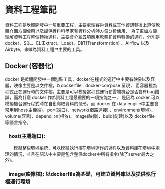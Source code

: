 ﻿# 資料工程筆記
   資料工程是軟體開發中一項重要工程，主要處理客戶資料或其他資訊轉換上道傳軟體介面方便使用以及提供資料科學家和資料分析師方便分析使用，
為了更加方便理解資料工程整個轉換過程，主要會介紹五項應用軟體在資料轉換的過程，分別是docker、SQL、EL(Extract、Load)、DBT(Transformation)
、Airflow 以及 Airbyte，來做為資料工程中主要的工具。

## Docker (容器化)
docker 是軟體開發中一個包裝工具，docker在程式的運行中主要有映像以及容器，映像主要是以文件檔，以dockerfile、docker-compose 呈現，
而容器視為程式正在運行時的文件檔，主要是可以模擬當程式運行在雲端機台是否會有bug錯誤，而為什麼 docker 作為資料工程最重要的一項技能之一，
是因為 docker 可以模擬機台運行程式時在自動爬取資料的情形，而 docker 在 data engine中主要會常用到host(主機端)、port(端口)、network(網路連接)
、environment(環境)、volume(容器)、depend_on(相依)、image(映像)、build(創建)以及 dockerfile 等語言指令。

### &nbsp;&nbsp;&nbsp;host(主機端口):
 &nbsp;&nbsp;&nbsp; &nbsp;&nbsp;&nbsp;模擬整個環境系統，可以模擬執行檔在環境運作的過程以及資料庫在環境中處理的情況，並且在語法中主要是包含整個docker中所有指令(除了server最大之外)。

### &nbsp;&nbsp;&nbsp;image(映像檔): 以dockerfile為基礎，可建立資料庫以及提供執行檔運行環境  







